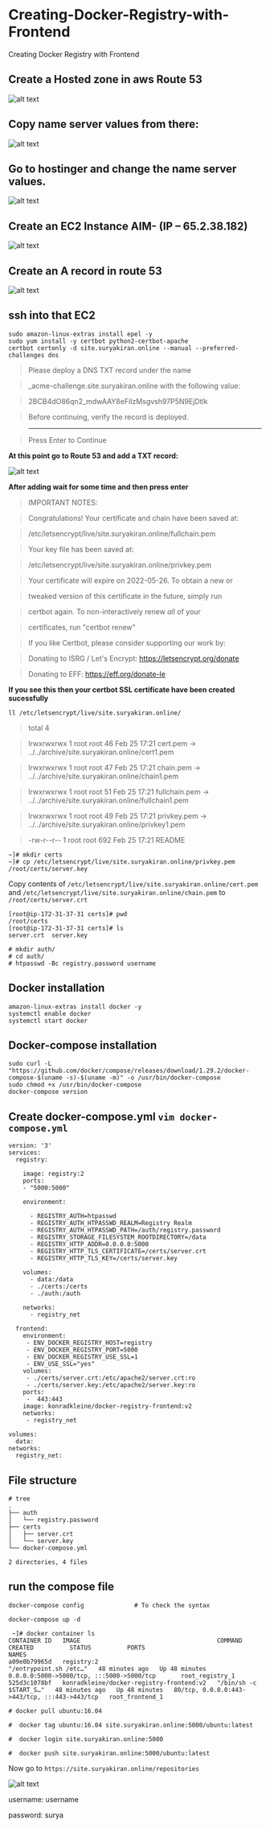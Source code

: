 # Creating-Docker-Registry-with-Frontend
Creating Docker Registry with Frontend

## Create a Hosted zone in aws Route 53

![alt text](https://github.com/SuryakiranSubramaniam/Creating-Docker-Registry-with-Frontend/blob/main/img/rout53.png)

## Copy name server values from there:

![alt text](https://github.com/SuryakiranSubramaniam/Creating-Docker-Registry-with-Frontend/blob/main/img/ns-aws.png)

## Go to hostinger and change the name server values.

![alt text](https://github.com/SuryakiranSubramaniam/Creating-Docker-Registry-with-Frontend/blob/main/img/ns-hostinger.png)

## Create an EC2 Instance AIM- (IP – 65.2.38.182)

![alt text]()

## Create an A record in route 53

![alt text](https://github.com/SuryakiranSubramaniam/Creating-Docker-Registry-with-Frontend/blob/main/img/a-record.png)

## ssh into that EC2

```
sudo amazon-linux-extras install epel -y
sudo yum install -y certbot python2-certbot-apache
certbot certonly -d site.suryakiran.online --manual --preferred-challenges dns
```


> Please deploy a DNS TXT record under the name

> _acme-challenge.site.suryakiran.online with the following value:

> 2BCB4dO86qn2_mdwAAY8eFiIzMsgvsh97P5N9EjDtlk

> Before continuing, verify the record is deployed.

> - - - - - - - - - - - - - - - - - - - - - - - - - - - - - - - - - - - - - - - -

> Press Enter to Continue

**At this point go to Route 53 and add a TXT record:**

![alt text](https://github.com/SuryakiranSubramaniam/Creating-Docker-Registry-with-Frontend/blob/main/img/txt-record.png)

**After adding wait for some time and then press enter**

> IMPORTANT NOTES:

> Congratulations! Your certificate and chain have been saved at:

> /etc/letsencrypt/live/site.suryakiran.online/fullchain.pem

> Your key file has been saved at:

> /etc/letsencrypt/live/site.suryakiran.online/privkey.pem

> Your certificate will expire on 2022-05-26. To obtain a new or

> tweaked version of this certificate in the future, simply run

> certbot again. To non-interactively renew *all* of your

> certificates, run "certbot renew"

> If you like Certbot, please consider supporting our work by:

> Donating to ISRG / Let's Encrypt:   https://letsencrypt.org/donate

> Donating to EFF:                    https://eff.org/donate-le
 
**If you see this then your certbot SSL certificate have been created sucessfully**

```
ll /etc/letsencrypt/live/site.suryakiran.online/
```
> total 4

> lrwxrwxrwx 1 root root  46 Feb 25 17:21 cert.pem -> ../../archive/site.suryakiran.online/cert1.pem

> lrwxrwxrwx 1 root root  47 Feb 25 17:21 chain.pem -> ../../archive/site.suryakiran.online/chain1.pem

> lrwxrwxrwx 1 root root  51 Feb 25 17:21 fullchain.pem -> ../../archive/site.suryakiran.online/fullchain1.pem

> lrwxrwxrwx 1 root root  49 Feb 25 17:21 privkey.pem -> ../../archive/site.suryakiran.online/privkey1.pem

> -rw-r--r-- 1 root root 692 Feb 25 17:21 README

```
~]# mkdir certs
~]# cp /etc/letsencrypt/live/site.suryakiran.online/privkey.pem /root/certs/server.key 
```

Copy contents of `/etc/letsencrypt/live/site.suryakiran.online/cert.pem` and `/etc/letsencrypt/live/site.suryakiran.online/chain.pem` to `/root/certs/server.crt`

```
[root@ip-172-31-37-31 certs]# pwd
/root/certs
[root@ip-172-31-37-31 certs]# ls
server.crt  server.key
```


```
# mkdir auth/
# cd auth/
# htpasswd -Bc registry.password username
```
## Docker installation

```
amazon-linux-extras install docker -y
systemctl enable docker
systemctl start docker
```

## Docker-compose installation

```
sudo curl -L "https://github.com/docker/compose/releases/download/1.29.2/docker-compose-$(uname -s)-$(uname -m)" -o /usr/bin/docker-compose
sudo chmod +x /usr/bin/docker-compose
docker-compose version
```

## Create docker-compose.yml `vim docker-compose.yml` 

```
version: '3'
services:
  registry:

    image: registry:2
    ports:
    - "5000:5000"

    environment:

      - REGISTRY_AUTH=htpasswd
      - REGISTRY_AUTH_HTPASSWD_REALM=Registry Realm
      - REGISTRY_AUTH_HTPASSWD_PATH=/auth/registry.password
      - REGISTRY_STORAGE_FILESYSTEM_ROOTDIRECTORY=/data
      - REGISTRY_HTTP_ADDR=0.0.0.0:5000
      - REGISTRY_HTTP_TLS_CERTIFICATE=/certs/server.crt
      - REGISTRY_HTTP_TLS_KEY=/certs/server.key

    volumes:
      - data:/data
      - ./certs:/certs
      - ./auth:/auth

    networks:
      - registry_net

  frontend:
    environment:
     - ENV_DOCKER_REGISTRY_HOST=registry
     - ENV_DOCKER_REGISTRY_PORT=5000
     - ENV_DOCKER_REGISTRY_USE_SSL=1
     - ENV_USE_SSL="yes"
    volumes:
     - ./certs/server.crt:/etc/apache2/server.crt:ro
     - ./certs/server.key:/etc/apache2/server.key:ro
    ports:
     -  443:443
    image: konradkleine/docker-registry-frontend:v2
    networks:
     - registry_net

volumes:
  data:
networks:
  registry_net:
```

## File structure

```
# tree
.
├── auth
│   └── registry.password
├── certs
│   ├── server.crt                         
│   └── server.key
└── docker-compose.yml

2 directories, 4 files
```

## run the compose file

```
docker-compose config              # To check the syntax

docker-compose up -d

 ~]# docker container ls
CONTAINER ID   IMAGE                                      COMMAND                  CREATED          STATUS          PORTS                                           NAMES
a09e0b79965d   registry:2                                 "/entrypoint.sh /etc…"   48 minutes ago   Up 48 minutes   0.0.0.0:5000->5000/tcp, :::5000->5000/tcp       root_registry_1
525d3c1078bf   konradkleine/docker-registry-frontend:v2   "/bin/sh -c $START_S…"   48 minutes ago   Up 48 minutes   80/tcp, 0.0.0.0:443->443/tcp, :::443->443/tcp   root_frontend_1
```


```
# docker pull ubuntu:16.04

#  docker tag ubuntu:16.04 site.suryakiran.online:5000/ubuntu:latest

#  docker login site.suryakiran.online:5000

#  docker push site.suryakiran.online:5000/ubuntu:latest
```

Now go to `https://site.suryakiran.online/repositories`

![alt text](https://github.com/SuryakiranSubramaniam/Creating-Docker-Registry-with-Frontend/blob/main/img/site.png)

username: username

password: surya
